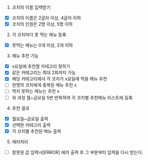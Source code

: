 1. 코치의 이름 입력받기
- [x] 코치의 이름은 2글자 이상, 4글자 이하
- [x] 코치의 인원은 2명 이상, 5명 이하

2. 각 코치마다 못 먹는 메뉴 등록
- [x] 못먹는 메뉴는 0개 이상, 2개 이하

3. 메뉴 추천 기능
- [x] x요일에 추천할 카테고리 정하기
- [x] 같은 카테고리는 최대 2회까지 가능
- [x] 해당 카테고리에서 각 코치가 x요일에 먹을 메뉴 추천
- [ ] 한명의 코치에게 중복된 메뉴 추천 x
- [ ] 먹지 못하는 메뉴는 추천 x
- [ ] 위 과정 월~금요일 5번 반복하여 각 코치별 추천메뉴 리스트에 등록

4. 추천 결과
- [x] 월요일~금요일 출력
- [x] 선택한 카테고리 출력
- [x] 각 코치별 추천된 메뉴 출력

5. 에러처리
- [ ] 잘못된 값 입력시[ERROR] 에러 출력 후 그 부분부터 입력을 다시 받는다.
